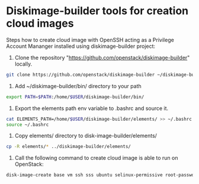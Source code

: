 Diskimage-builder tools for creation cloud images
=================================================

Steps how to create cloud image with OpenSSH acting as a Privilege Account Mananger installed using diskimage-builder project:

1. Clone the repository "https://github.com/openstack/diskimage-builder" locally.

  ```bash
  git clone https://github.com/openstack/diskimage-builder ~/diskimage-builder
  ```

1. Add ~/diskimage-builder/bin/ directory to your path

  ```bash
  export PATH=$PATH:/home/$USER/diskimage-builder/bin/
  ```

1. Export the elements path env variable to .bashrc and source it.
  ```bash
  cat ELEMENTS_PATH=/home/$USER/diskimage-builder/elements/ >> ~/.bashrc
  source ~/.bashrc
  ```

1. Copy elements/ directory to disk-image-builder/elements/
  ```bash
  cp -R elements/* ../diskimage-builder/elements/
  ```

1. Call the following command to create cloud image is able to run on OpenStack:
  ```bash
  disk-image-create base vm ssh sss ubuntu selinux-permissive root-passwd -o ubuntu_pam
  ```
